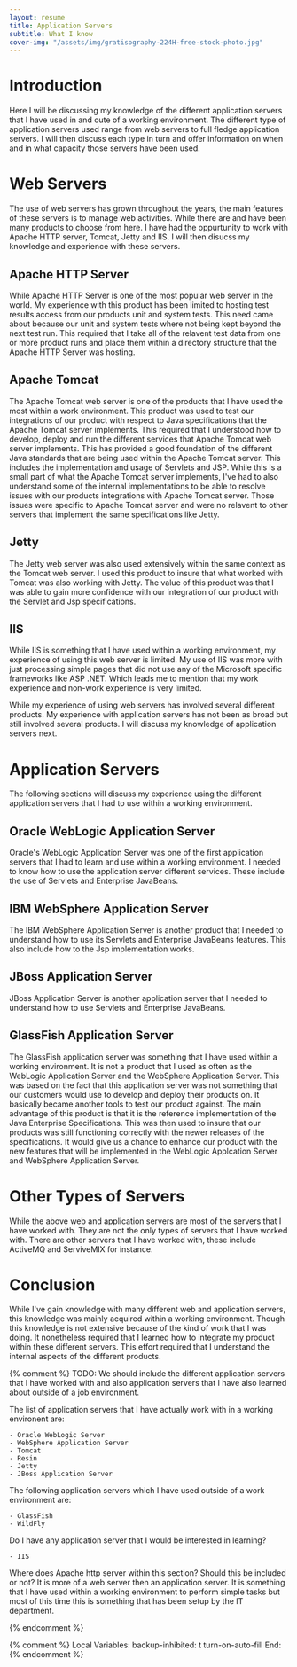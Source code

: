 ```yaml
---
layout: resume
title: Application Servers
subtitle: What I know
cover-img: "/assets/img/gratisography-224H-free-stock-photo.jpg"
---
```


# Introduction

Here I will be discussing my knowledge of the different application servers that I have used in and oute of a
working environment.  The different type of application servers used range from web servers to full fledge
application servers.  I will then discuss each type in turn and offer information on when and in what capacity
those servers have been used.

# Web Servers

The use of web servers has grown throughout the years, the main features of these servers is to manage web activities.
While there are and have been many products to choose from here. I have had the oppurtunity to work with Apache HTTP
server, Tomcat, Jetty and IIS.  I will then disucss my knowledge and experience with these servers.

## Apache HTTP Server

While Apache HTTP Server is one of the most popular web server in the world.  My experience with this product has been
limited to hosting test results access from our products unit and system tests.  This need came about because our unit
and system tests where not being kept beyond the next test run.  This required that I take all of the relavent test data
from one or more product runs and place them within a directory structure that the Apache HTTP Server was hosting.

## Apache Tomcat

The Apache Tomcat web server is one of the products that I have used the most within a work environment.  This product was
used to test our integrations of our product with respect to Java specifications that the Apache Tomcat server implements.
This required that I understood how to develop, deploy and run the different services that Apache Tomcat web server
implements.  This has provided a good foundation of the different Java standards that are being used within the Apache
Tomcat server.  This includes the implementation and usage of Servlets and JSP.   While this is a small part of what the
Apache Tomcat server implements, I've had to also understand some of the internal implementations to be able to resolve
issues with our products integrations with Apache Tomcat server.  Those issues were specific to Apache Tomcat server and
were no relavent to other servers that implement the same specifications like Jetty.

## Jetty

The Jetty web server was also used extensively within the same context as the Tomcat web server.  I used this product to
insure that what worked with Tomcat was also working with Jetty.  The value of this product was that I was able to gain
more confidence with our integration of our product with the Servlet and Jsp specifications.

## IIS

While IIS is something that I have used within a working environment, my experience of using this web server is limited.
My use of IIS was more with just processing simple pages that did not use any of the Microsoft specific frameworks like
ASP .NET.  Which leads me to mention that my work experience and non-work experience is very limited.

While my experience of using web servers has involved several different products.  My experience with application
servers has not been as broad but still involved several products.  I will discuss my knowledge of application
servers next.

# Application Servers

The following sections will discuss my experience using the different application servers that I had to use within a
working environment.

## Oracle WebLogic Application Server

Oracle's WebLogic Application Server was one of the first application servers that I had to learn and use within a
working environment.  I needed to know how to use the application server different services.  These include the use of
Servlets and Enterprise JavaBeans.

## IBM WebSphere Application Server

The IBM WebSphere Application Server is another product that I needed to understand how to use its Servlets and Enterprise
JavaBeans features.  This also include how to the Jsp implementation works.

## JBoss Application Server

JBoss Application Server is another application server that I needed to understand how to use Servlets and Enterprise JavaBeans.

## GlassFish Application Server

The GlassFish application server was something that I have used within a working environment.  It is not a product that
I used as often as the WebLogic Application Server and the WebSphere Application Server.  This was based on the fact
that this application server was not something that our customers would use to develop and deploy their products on.  It
basically became another tools to test our product against.  The main advantage of this product is that it is the
reference implementation of the Java Enterprise Specifications.  This was then used to insure that our products was
still functioning correctly with the newer releases of the specifications.  It would give us a chance to enhance our
product with the new features that will be implemented in the WebLogic Applcation Server and WebSphere Application
Server.

# Other Types of Servers

While the above web and application servers are most of the servers that I have worked with.  They are not the only types
of servers that I have worked with.  There are other servers that I have worked with, these include ActiveMQ and ServiveMIX
for instance.

# Conclusion

While I've gain knowledge with many different web and application servers, this knowledge was mainly acquired within a
working environment.  Though this knowledge is not extensive because of the kind of work that I was doing.  It
nonetheless required that I learned how to integrate my product within these different servers.  This effort required
that I understand the internal aspects of the different products.


{% comment %}
TODO: We should include the different application servers that I have worked with and
also application servers that I have also learned about outside of a job environment.

The list of application servers that I have actually work with in a working environent
are:

	- Oracle WebLogic Server
	- WebSphere Application Server
	- Tomcat
	- Resin
	- Jetty
	- JBoss Application Server


The following application servers which I have used outside of a work environment are:

	- GlassFish
	- WildFly

Do I have any application server that I would be interested in learning?

	- IIS


Where does Apache http server within this section?   Should this be included or not?
It is more of a web server then an application server.  It is something that I have
used within a working environment to perform simple tasks but most of this time
this is something that has been setup by the IT department.

{% endcomment %}

{% comment %}
Local Variables:
backup-inhibited: t
turn-on-auto-fill
End:
{% endcomment %}
